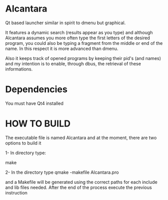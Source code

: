 Alcantara
=========

Qt based launcher similar in spirit to dmenu but graphical.

It features a dynamic search (results appear as you type) and although Alcantara assumes you more often type the first letters of the desired program, 
you could also be typing a fragment from the middle or end of the name. In this respect it is more advanced than dmenu.

Also it keeps track of opened programs by keeping their pid's (and names) and my intention is to enable, through dbus, the retrieval of
these informations. 


Dependencies
=============

You must have Qt4 installed 


HOW TO BUILD
============

The executable file is named Alcantara and at the moment, there are two options to build it

1- In directory type:

make

2- In the directory type
qmake -makefile Alcantara.pro 

and a Makefile will be generated using the correct paths for each include and lib files needed. After the end of the process execute the previous instruction


